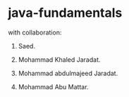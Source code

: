 # java-fundamentals

with collaboration:

1. Saed.
2. Mohammad Khaled Jaradat.

3. Mohammad abdulmajeed Jaradat.

4. Mohammad Abu Mattar.